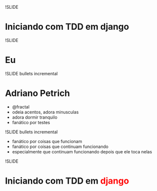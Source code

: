 !SLIDE 
# Iniciando com TDD em django #


!SLIDE 
# Eu #


!SLIDE bullets incremental
# Adriano Petrich #

* @fractal
* odeia acentos, adora minusculas
* adora dormir tranquilo 
* fanático por testes

!SLIDE bullets incremental

* fanático por coisas que funcionam
* fanático por coisas que continuam funcionando
* especialmente que continuam funcionando depois que ele toca nelas

!SLIDE 
# Iniciando com TDD em <span style="color:#f00;">django</span> #



